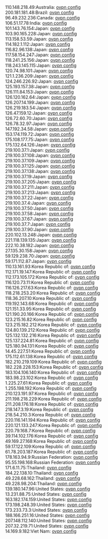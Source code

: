 110.148.218.49:Australia: [ovpn config](vpn/110_148_218_49.ovpn)  
200.181.181.48:Brazil: [ovpn config](vpn/200_181_181_48.ovpn)  
96.49.232.236:Canada: [ovpn config](vpn/96_49_232_236.ovpn)  
106.51.17.78:India: [ovpn config](vpn/106_51_17_78.ovpn)  
101.143.76.154:Japan: [ovpn config](vpn/101_143_76_154.ovpn)  
103.90.165.228:Japan: [ovpn config](vpn/103_90_165_228.ovpn)  
113.158.53.59:Japan: [ovpn config](vpn/113_158_53_59.ovpn)  
114.182.1.112:Japan: [ovpn config](vpn/114_182_1_112.ovpn)  
116.82.96.138:Japan: [ovpn config](vpn/116_82_96_138.ovpn)  
117.58.154.247:Japan: [ovpn config](vpn/117_58_154_247.ovpn)  
118.241.25.156:Japan: [ovpn config](vpn/118_241_25_156.ovpn)  
118.243.145.115:Japan: [ovpn config](vpn/118_243_145_115.ovpn)  
120.74.98.101:Japan: [ovpn config](vpn/120_74_98_101.ovpn)  
121.1.236.209:Japan: [ovpn config](vpn/121_1_236_209.ovpn)  
124.246.226.92:Japan: [ovpn config](vpn/124_246_226_92.ovpn)  
125.193.157.38:Japan: [ovpn config](vpn/125_193_157_38.ovpn)  
126.111.84.153:Japan: [ovpn config](vpn/126_111_84_153.ovpn)  
126.120.162.64:Japan: [ovpn config](vpn/126_120_162_64.ovpn)  
126.207.14.199:Japan: [ovpn config](vpn/126_207_14_199.ovpn)  
126.219.183.54:Japan: [ovpn config](vpn/126_219_183_54.ovpn)  
126.47.159.12:Japan: [ovpn config](vpn/126_47_159_12.ovpn)  
126.72.60.70:Japan: [ovpn config](vpn/126_72_60_70.ovpn)  
126.78.32.97:Japan: [ovpn config](vpn/126_78_32_97.ovpn)  
147.192.34.58:Japan: [ovpn config](vpn/147_192_34_58.ovpn)  
153.174.119.72:Japan: [ovpn config](vpn/153_174_119_72.ovpn)  
175.108.177.75:Japan: [ovpn config](vpn/175_108_177_75.ovpn)  
175.132.64.126:Japan: [ovpn config](vpn/175_132_64_126.ovpn)  
219.100.37.1:Japan: [ovpn config](vpn/219_100_37_1.ovpn)  
219.100.37.108:Japan: [ovpn config](vpn/219_100_37_108.ovpn)  
219.100.37.109:Japan: [ovpn config](vpn/219_100_37_109.ovpn)  
219.100.37.125:Japan: [ovpn config](vpn/219_100_37_125.ovpn)  
219.100.37.138:Japan: [ovpn config](vpn/219_100_37_138.ovpn)  
219.100.37.19:Japan: [ovpn config](vpn/219_100_37_19.ovpn)  
219.100.37.205:Japan: [ovpn config](vpn/219_100_37_205.ovpn)  
219.100.37.211:Japan: [ovpn config](vpn/219_100_37_211.ovpn)  
219.100.37.213:Japan: [ovpn config](vpn/219_100_37_213.ovpn)  
219.100.37.22:Japan: [ovpn config](vpn/219_100_37_22.ovpn)  
219.100.37.4:Japan: [ovpn config](vpn/219_100_37_4.ovpn)  
219.100.37.50:Japan: [ovpn config](vpn/219_100_37_50.ovpn)  
219.100.37.58:Japan: [ovpn config](vpn/219_100_37_58.ovpn)  
219.100.37.67:Japan: [ovpn config](vpn/219_100_37_67.ovpn)  
219.100.37.7:Japan: [ovpn config](vpn/219_100_37_7.ovpn)  
219.100.37.90:Japan: [ovpn config](vpn/219_100_37_90.ovpn)  
220.102.13.248:Japan: [ovpn config](vpn/220_102_13_248.ovpn)  
221.118.139.135:Japan: [ovpn config](vpn/221_118_139_135.ovpn)  
222.10.38.182:Japan: [ovpn config](vpn/222_10_38_182.ovpn)  
27.135.30.158:Japan: [ovpn config](vpn/27_135_30_158.ovpn)  
59.129.238.70:Japan: [ovpn config](vpn/59_129_238_70.ovpn)  
59.171.112.87:Japan: [ovpn config](vpn/59_171_112_87.ovpn)  
110.13.161.93:Korea Republic of: [ovpn config](vpn/110_13_161_93.ovpn)  
112.171.19.147:Korea Republic of: [ovpn config](vpn/112_171_19_147.ovpn)  
112.173.105.172:Korea Republic of: [ovpn config](vpn/112_173_105_172.ovpn)  
116.120.73.11:Korea Republic of: [ovpn config](vpn/116_120_73_11.ovpn)  
116.126.217.63:Korea Republic of: [ovpn config](vpn/116_126_217_63.ovpn)  
118.218.253.20:Korea Republic of: [ovpn config](vpn/118_218_253_20.ovpn)  
118.36.207.10:Korea Republic of: [ovpn config](vpn/118_36_207_10.ovpn)  
119.192.143.68:Korea Republic of: [ovpn config](vpn/119_192_143_68.ovpn)  
121.151.33.95:Korea Republic of: [ovpn config](vpn/121_151_33_95.ovpn)  
121.190.20.166:Korea Republic of: [ovpn config](vpn/121_190_20_166.ovpn)  
123.215.16.82:Korea Republic of: [ovpn config](vpn/123_215_16_82.ovpn)  
123.215.182.212:Korea Republic of: [ovpn config](vpn/123_215_182_212.ovpn)  
124.80.139.212:Korea Republic of: [ovpn config](vpn/124_80_139_212.ovpn)  
125.132.132.216:Korea Republic of: [ovpn config](vpn/125_132_132_216.ovpn)  
125.137.224.81:Korea Republic of: [ovpn config](vpn/125_137_224_81.ovpn)  
125.180.94.131:Korea Republic of: [ovpn config](vpn/125_180_94_131.ovpn)  
14.45.227.51:Korea Republic of: [ovpn config](vpn/14_45_227_51.ovpn)  
175.112.61.138:Korea Republic of: [ovpn config](vpn/175_112_61_138.ovpn)  
182.210.219.109:Korea Republic of: [ovpn config](vpn/182_210_219_109.ovpn)  
182.228.228.153:Korea Republic of: [ovpn config](vpn/182_228_228_153.ovpn)  
183.104.106.140:Korea Republic of: [ovpn config](vpn/183_104_106_140.ovpn)  
183.98.23.102:Korea Republic of: [ovpn config](vpn/183_98_23_102.ovpn)  
1.225.27.61:Korea Republic of: [ovpn config](vpn/1_225_27_61.ovpn)  
1.255.198.192:Korea Republic of: [ovpn config](vpn/1_255_198_192.ovpn)  
210.123.191.97:Korea Republic of: [ovpn config](vpn/210_123_191_97.ovpn)  
211.198.218.229:Korea Republic of: [ovpn config](vpn/211_198_218_229.ovpn)  
211.208.176.18:Korea Republic of: [ovpn config](vpn/211_208_176_18.ovpn)  
218.147.3.19:Korea Republic of: [ovpn config](vpn/218_147_3_19.ovpn)  
218.54.210.3:Korea Republic of: [ovpn config](vpn/218_54_210_3.ovpn)  
220.116.141.194:Korea Republic of: [ovpn config](vpn/220_116_141_194.ovpn)  
220.121.133.247:Korea Republic of: [ovpn config](vpn/220_121_133_247.ovpn)  
220.79.168.7:Korea Republic of: [ovpn config](vpn/220_79_168_7.ovpn)  
39.114.102.176:Korea Republic of: [ovpn config](vpn/39_114_102_176.ovpn)  
49.169.27.168:Korea Republic of: [ovpn config](vpn/49_169_27_168.ovpn)  
59.17.122.109:Korea Republic of: [ovpn config](vpn/59_17_122_109.ovpn)  
61.78.203.187:Korea Republic of: [ovpn config](vpn/61_78_203_187.ovpn)  
178.163.94.9:Russian Federation: [ovpn config](vpn/178_163_94_9.ovpn)  
95.55.198.168:Russian Federation: [ovpn config](vpn/95_55_198_168.ovpn)  
171.6.11.75:Thailand: [ovpn config](vpn/171_6_11_75.ovpn)  
184.22.138.10:Thailand: [ovpn config](vpn/184_22_138_10.ovpn)  
49.228.68.162:Thailand: [ovpn config](vpn/49_228_68_162.ovpn)  
49.228.98.204:Thailand: [ovpn config](vpn/49_228_98_204.ovpn)  
139.180.147.96:United States: [ovpn config](vpn/139_180_147_96.ovpn)  
13.231.88.75:United States: [ovpn config](vpn/13_231_88_75.ovpn)  
163.182.174.159:United States: [ovpn config](vpn/163_182_174_159.ovpn)  
173.198.248.39:United States: [ovpn config](vpn/173_198_248_39.ovpn)  
173.233.73.3:United States: [ovpn config](vpn/173_233_73_3.ovpn)  
188.166.251.16:United States: [ovpn config](vpn/188_166_251_16.ovpn)  
207.148.112.140:United States: [ovpn config](vpn/207_148_112_140.ovpn)  
207.32.219.71:United States: [ovpn config](vpn/207_32_219_71.ovpn)  
14.169.9.182:Viet Nam: [ovpn config](vpn/14_169_9_182.ovpn)  
